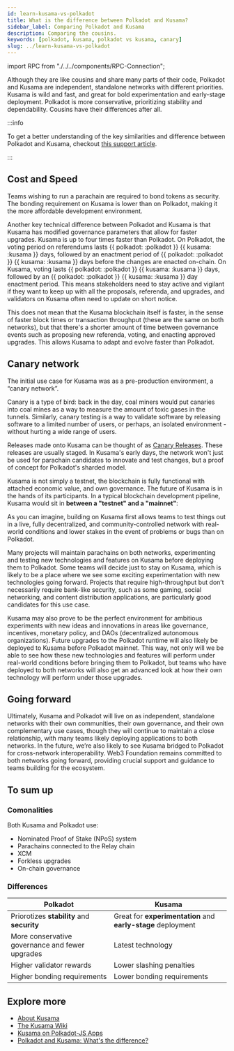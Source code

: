 ```yaml
---
id: learn-kusama-vs-polkadot
title: What is the difference between Polkadot and Kusama?
sidebar_label: Comparing Polkadot and Kusama
description: Comparing the cousins.
keywords: [polkadot, kusama, polkadot vs kusama, canary]
slug: ../learn-kusama-vs-polkadot
---
```


import RPC from "./../../components/RPC-Connection";

Although they are like cousins and share many parts of their code, Polkadot and Kusama are
independent, standalone networks with different priorities. Kusama is wild and fast, and great for
bold experimentation and early-stage deployment. Polkadot is more conservative, prioritizing
stability and dependability. Cousins have their differences after all.

:::info

To get a better understanding of the key similarities and difference between Polkadot and Kusama,
checkout
[this support article](https://support.polkadot.network/support/solutions/articles/65000182146-kusama-and-polkadot-what-s-the-difference-).

:::

## Cost and Speed

Teams wishing to run a parachain are required to bond tokens as security. The bonding requirement on
Kusama is lower than on Polkadot, making it the more affordable development environment.

Another key technical difference between Polkadot and Kusama is that Kusama has modified governance
parameters that allow for faster upgrades. Kusama is up to four times faster than Polkadot. On
Polkadot, the voting period on referendums lasts
{{ polkadot: <RPC network="polkadot" path="consts.democracy.votingPeriod" defaultValue={403200} filter="blocksToDays"/> :polkadot }}
{{ kusama:  <RPC network="polkadot" path="consts.democracy.votingPeriod" defaultValue={403200} filter="blocksToDays"/> :kusama }}
days, followed by an enactment period of
{{ polkadot: <RPC network="polkadot" path="consts.democracy.enactmentPeriod" defaultValue={403200} filter="blocksToDays"/> :polkadot }}
{{ kusama: <RPC network="polkadot" path="consts.democracy.enactmentPeriod" defaultValue={403200} filter="blocksToDays"/> :kusama }}
days before the changes are enacted on-chain. On Kusama, voting lasts
{{ polkadot: <RPC network="kusama" path="consts.democracy.votingPeriod" defaultValue={100800} filter="blocksToDays"/> :polkadot }}
{{ kusama: <RPC network="kusama" path="consts.democracy.votingPeriod" defaultValue={100800} filter="blocksToDays"/> :kusama }}
days, followed by an
{{ polkadot: <RPC network="kusama" path="consts.democracy.enactmentPeriod" defaultValue={115200} filter="blocksToDays"/> :polkadot }}
{{ kusama: <RPC network="kusama" path="consts.democracy.enactmentPeriod" defaultValue={115200} filter="blocksToDays"/> :kusama }}
day enactment period. This means stakeholders need to stay active and vigilant if they want to keep
up with all the proposals, referenda, and upgrades, and validators on Kusama often need to update on
short notice.

This does not mean that the Kusama blockchain itself is faster, in the sense of faster block times
or transaction throughput (these are the same on both networks), but that there's a shorter amount
of time between governance events such as proposing new referenda, voting, and enacting approved
upgrades. This allows Kusama to adapt and evolve faster than Polkadot.

## Canary network

The initial use case for Kusama was as a pre-production environment, a “canary network”.

Canary is a type of bird: back in the day, coal miners would put canaries into coal mines as a way
to measure the amount of toxic gases in the tunnels. Similarly, canary testing is a way to validate
software by releasing software to a limited number of users, or perhaps, an isolated environment -
without hurting a wide range of users.

Releases made onto Kusama can be thought of as
[Canary Releases](https://martinfowler.com/bliki/CanaryRelease.html). These releases are usually
staged. In Kusama's early days, the network won't just be used for parachain candidates to innovate
and test changes, but a proof of concept for Polkadot's sharded model.

Kusama is not simply a testnet, the blockchain is fully functional with attached economic value, and
own governance. The future of Kusama is in the hands of its participants. In a typical blockchain
development pipeline, Kusama would sit in **between a "testnet" and a "mainnet"**:

As you can imagine, building on Kusama first allows teams to test things out in a live, fully
decentralized, and community-controlled network with real-world conditions and lower stakes in the
event of problems or bugs than on Polkadot.

Many projects will maintain parachains on both networks, experimenting and testing new technologies
and features on Kusama before deploying them to Polkadot. Some teams will decide just to stay on
Kusama, which is likely to be a place where we see some exciting experimentation with new
technologies going forward. Projects that require high-throughput but don’t necessarily require
bank-like security, such as some gaming, social networking, and content distribution applications,
are particularly good candidates for this use case.

Kusama may also prove to be the perfect environment for ambitious experiments with new ideas and
innovations in areas like governance, incentives, monetary policy, and DAOs (decentralized
autonomous organizations). Future upgrades to the Polkadot runtime will also likely be deployed to
Kusama before Polkadot mainnet. This way, not only will we be able to see how these new technologies
and features will perform under real-world conditions before bringing them to Polkadot, but teams
who have deployed to both networks will also get an advanced look at how their own technology will
perform under those upgrades.

## Going forward

Ultimately, Kusama and Polkadot will live on as independent, standalone networks with their own
communities, their own governance, and their own complementary use cases, though they will continue
to maintain a close relationship, with many teams likely deploying applications to both networks. In
the future, we’re also likely to see Kusama bridged to Polkadot for cross-network interoperability.
Web3 Foundation remains committed to both networks going forward, providing crucial support and
guidance to teams building for the ecosystem.

## To sum up

### Comonalities

Both Kusama and Polkadot use:

- Nominated Proof of Stake (NPoS) system
- Parachains connected to the Relay chain
- XCM
- Forkless upgrades
- On-chain governance

### Differences

| Polkadot                                        | Kusama                                                       |
| ----------------------------------------------- | ------------------------------------------------------------ |
| Priorotizes **stability** and **security**      | Great for **experimentation** and **early-stage** deployment |
| More conservative governance and fewer upgrades | Latest technology                                            |
| Higher validator rewards                        | Lower slashing penalties                                     |
| Higher bonding requirements                     | Lower bonding requirements                                   |

## Explore more

- [About Kusama](https://kusama.network)
- [The Kusama Wiki](https://guide.kusama.network)
- [Kusama on Polkadot-JS Apps](https://kusama.dotapps.io)
- [Polkadot and Kusama: What's the difference?](https://support.polkadot.network/support/solutions/articles/65000182146-kusama-and-polkadot-what-s-the-difference-)
